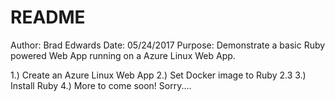 # README
Author: Brad Edwards
Date: 05/24/2017
Purpose: Demonstrate a basic Ruby powered Web App running on a Azure Linux Web App.

1.) Create an Azure Linux Web App
2.) Set Docker image to Ruby 2.3
3.) Install Ruby
4.) More to come soon! Sorry....
